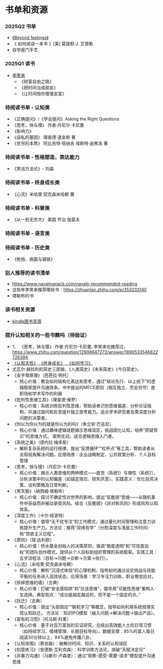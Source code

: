 # 书单和资源

### 2025Q2 书单
- [《Beyond feelings》](./beyond_feelings.pdf)
- 《 如何阅读一本书 》[美] 莫提默·J. 艾德勒
- 自学是门手艺


### 2025Q1 读书
- [李笑来](https://lixiaolai.com/#/)
    - 《财富自由之路》
    - 《把时间当成朋友》
    - 《让时间陪你慢慢变富》


### 待阅读书单 - 认知类
- 《正确提问》/《学会提问》Asking the Right Questions
- ‌《思考，快与慢》 作者:丹尼尔·卡尼曼
- 《影响力》
- 《自私的基因》 理查德·道金斯 著
- 《贫穷的本质》 阿比吉特·班纳吉 埃斯特·迪弗洛 著


### 待阅读书单 - 性格塑造，表达能力
- 《笑话方法论》- 刘淼

### 待阅读书单 - 终身成长类
- 《心流》米哈里·契克森米哈赖 著

### 待阅读书单 - 科普类
- 《从一到无穷大》 美国 乔治 伽莫夫

### 待阅读书单 - 语言类


### 待阅读书单 - 历史类
- 《枪炮、病菌与钢铁》







### 别人推荐的读书清单
- https://www.navalmanack.com/navals-recommended-reading
- 这些年李笑来推荐哪些书：https://zhuanlan.zhihu.com/p/353233140
- 塔勒布的书    


### 读书相关资源
- [kindle图书资源](https://bookfere.com/ebook)







### 提升认知相关的一些书籍吗（待验证）
- 1、 ‌《思考，快与慢》 作者:丹尼尔·卡尼曼, 李笑来也推荐过， https://www.zhihu.com/question/12908647272/answer/1890533546822726394
- [《认知天性》,《终身成长》, 《如何学习》](https://www.zhihu.com/question/15566848784/answer/1891058951577129416)
- 尤瓦尔·赫拉利的简史三部曲，《人类简史》《未来简史》《今日简史》。
- 《金字塔原理》（芭芭拉·明托）
    - 核心价值：教会如何结构化表达和思考，通过“结论先行、以上统下”的逻辑框架提升沟通效率。书中提出的MECE原则（相互独立、完全穷尽）是职场和学术写作的利器
- 《批判性思维工具》（理查德·保罗）
    - 核心价值：系统训练批判性思维，帮助读者识别思维偏差、分析论证结构，并通过提问和反思提升独立思考能力。适合学术研究者及需深度分析问题的决策者。
- 《你以为你以为的就是你以为的吗》（朱立安·巴吉尼）
    - 核心价值：通过趣味逻辑谜题揭示思维盲区，挑战固化认知，培养“质疑常识”的思维方式， 案例生动，适合逻辑思维入门者。
- 《系统之美》（德内拉·梅多斯）
    - 解析复杂系统的运行规律，提出“反馈循环”“杠杆点”等工具，帮助读者从全局视角解决问题。应用场景：企业战略制定、公共政策分析、个人目标管理
- 《思考，快与慢》（丹尼尔·卡尼曼）
    - 核心价值：揭示人类思维的两种模式——直觉（系统1）与理性（系统2），分析决策中的认知偏差（如锚定效应、损失厌恶）。实践意义：优化投资决策、谈判策略及日常判断。
- 《黑天鹅》（纳西姆·塔勒布）
    - 核心价值：探讨不确定性对世界的影响，提出“反脆弱”思维——从随机事件中获益而非被动承受风险。结合《反脆弱》《非对称风险》形成风险认知体系。
- 《深度工作》（卡尔·纽波特）
    - 核心价值：倡导“无干扰专注”的工作模式，通过量化时间管理和注意力训练提升生产力。方法论：推荐“双峰哲学”（分割深度与浅层工作时间）和“禁欲主义日程”。
- 《原则》（瑞·达利欧）
    - 核心价值：桥水基金创始人的决策原则，强调“极度透明”和“可信度加权”的团队协作模式，提供从个人目标到组织管理的系统框架。实践工具：五步流程法（目标→问题→诊断→方案→执行）。
- 《心流》（米哈里·契克森米哈赖）
    - 核心价值：解析“沉浸式体验”的心理机制，指导如何通过设定挑战与技能平衡的任务进入高效状态。应用场景：学习专注力训练、职业倦怠应对。
- 《拆掉思维的墙》（古典）
    - 核心价值：打破“安全感陷阱”和“应该思维”，倡导用“可能性思维”重构人生选择。典型观点：“成功是越走越近的，而不是一个固定的点。”
- 《跃迁》（古典）
    - 核心价值：提出“头部效应”“联机学习”等概念，指导如何利用系统规律实现认知跃迁。 方法论：知识IPO模型（输入问题→解决问题→输出产品）。
- 《富有的习惯》（托马斯·科里）
    - 核心价值：基于对百万富翁的实证研究，总结出高效能人士的日常习惯（如持续学习、情绪管理、长期目标导向）。数据支撑：85%的富人每日阅读30分钟以上，94%避免传播八卦。
- 《认知突围》（蔡垒磊）：破解对时间、知识、关系的认知误区
- 《刻意练习》（安德斯·艾利克森）：科学训练方法论，突破“天赋决定论”
- 《非暴力沟通》（马歇尔·卢森堡）：通过“观察-感受-需要-请求”模型提升沟通思维









